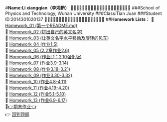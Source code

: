 #**Name:Li xiangqian（李湘黔）**
:dolphin::dolphin::dolphin::dolphin::dolphin::dolphin::dolphin::dolphin::dolphin::dolphin::dolphin::dolphin::dolphin::dolphin::dolphin::dolphin::dolphin::dolphin::dolphin::dolphin::dolphin:
###School of Physics and Technology, Wuhan University
###Class:Tian Juan
###Student ID:2014301020137
:dolphin::dolphin::dolphin::dolphin::dolphin::dolphin::dolphin::dolphin::dolphin::dolphin::dolphin::dolphin::dolphin::dolphin::dolphin::dolphin::dolphin::dolphin::dolphin::dolphin::dolphin:
##**Homework Lists：**
:paperclip: [Homework_01 (第一个README.md)](https://github.com/kolir/compuational_physics_N2014301020137/blob/master/Exercise_01.md "Finished")<br>
:paperclip: [Homework_02 (拼出自己的英文名字)](https://github.com/kolir/compuational_physics_N2014301020137/blob/master/Chapter-1/Exercise_02.md "Finished")<br>
:paperclip: [Homework_03 (让英文名字水平移动及旋转的风车)](https://github.com/kolir/compuational_physics_N2014301020137/blob/master/Chapter-1/Exercise_03.md "Finished")<br>
:paperclip: [Homework_04 (作业1.5) ](https://github.com/kolir/compuational_physics_N2014301020137/blob/master/Chapter-1/Exercise_04.md "Finished")<br>
:paperclip: [Homework_05 (2.2章作业2.6)](https://github.com/kolir/compuational_physics_N2014301020137/blob/master/Chapter_2/Exercise_05.md "Finished")<br>
:paperclip: [Homework_06 (作业L1：2.10强化版)](https://github.com/kolir/compuational_physics_N2014301020137/blob/master/Chapter_2/Exercise_06.md "Finished")<br>
:paperclip: [Homework_07 (作业3.9-3.14)](https://github.com/kolir/compuational_physics_N2014301020137/blob/master/Chapter-3/Exercise_07.md "Finished")<br>
:paperclip: [Homework_08 (作业3.18-3.21)](https://github.com/kolir/compuational_physics_N2014301020137/blob/master/Chapter-3/Exercise-08.md "Finished")<br>
:paperclip: [Homework_09 (作业3.30-3.32)](https://github.com/kolir/compuational_physics_N2014301020137/blob/master/Chapter-3/Exercise_09.md "Finished")<br>
:paperclip: [Homework_10 (作业4.8-4.11)](https://github.com/kolir/compuational_physics_N2014301020137/blob/master/Chapter_4/Exercise_10.md "Finished")<br>
:paperclip: [Homework_11 (作业4.19-4.20)](https://github.com/kolir/compuational_physics_N2014301020137/blob/master/Chapter_4/Exercise_11.md "Finished")<br>
:paperclip: [Homework_12 (作业5.1-5.10)](https://github.com/kolir/compuational_physics_N2014301020137/blob/master/Chapter_5/Exercise_12.md "Finished")<br>
:paperclip: [Homework_13 (作业6.9-6.17)](https://github.com/kolir/compuational_physics_N2014301020137/blob/master/Chapter_6/Exercise_13.md "Finished")<br>
:paperclip:[:point_right:期末作业:point_left:]()<br>
:point_right: [回到顶部](#readme) 
